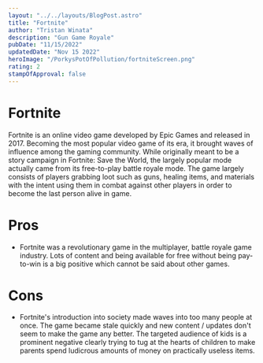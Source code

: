 ```yaml
---
layout: "../../layouts/BlogPost.astro"
title: "Fortnite"
author: "Tristan Winata"
description: "Gun Game Royale"
pubDate: "11/15/2022"
updatedDate: "Nov 15 2022"
heroImage: "/PorkysPotOfPollution/fortniteScreen.png"
rating: 2
stampOfApproval: false
---
```


# Fortnite
Fortnite is an online video game developed by Epic Games and released in 2017. Becoming the most popular video game of its era, it brought waves of influence among the gaming community. While originally meant to be a story campaign in Fortnite: Save the World, the largely popular mode actually came from its free-to-play battle royale mode. The game largely consists of players grabbing loot such as guns, healing items, and materials with the intent using them in combat against other players in order to become the last person alive in game.

# Pros
- Fortnite was a revolutionary game in the multiplayer, battle royale game industry. Lots of content and being available for free without being pay-to-win is a big positive which cannot be said about other games.

# Cons
- Fortnite's introduction into society made waves into too many people at once. The game became stale quickly and new content / updates don't seem to make the game any better. The targeted audience of kids is a prominent negative clearly trying to tug at the hearts of children to make parents spend ludicrous amounts of money on practically useless items.